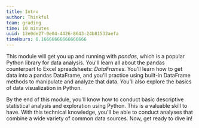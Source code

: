 ```yaml
---
title: Intro
author: Thinkful
team: grading
time: 10 minutes
uuid: 12e0de27-0e04-4426-8643-24b81532aefa
timeHours: 0.16666666666666666
---
```


This module will get you up and running with *pandas*, which is a popular Python library for data analysis. You'll learn all about the pandas counterpart to Excel spreadsheets: *DataFrames*. You'll learn how to get data into a pandas DataFrame, and you'll practice using built-in DataFrame methods to manipulate and analyze that data. You'll also explore the basics of data visualization in Python.

By the end of this module, you'll know how to conduct basic descriptive statistical analysis and exploration using Python. This is a valuable skill to have. With this technical knowledge, you'll be able to conduct analyses that combine a wide variety of common data sources. Now, get ready to dive in!
